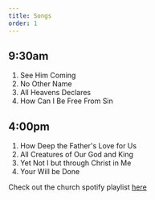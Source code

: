 ```yaml
---
title: Songs
order: 1
---
```


## 9:30am
1. See Him Coming
2. No Other Name
3. All Heavens Declares
4. How Can I Be Free From Sin
   
## 4:00pm
1. How Deep the Father's Love for Us
2. All Creatures of Our God and King
3. Yet Not I but through Christ in Me
4. Your Will be Done

Check out the church spotify playlist [here](https://open.spotify.com/playlist/3gh0ZKXkJBDbNEnZqJJDXj?si=0908aa3f87544643)
